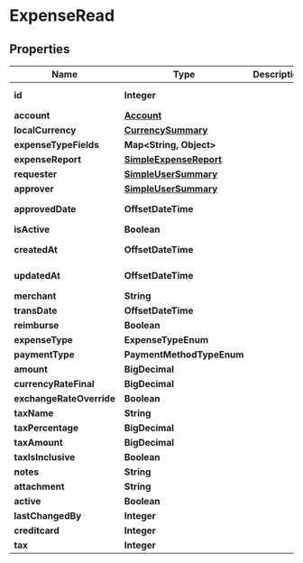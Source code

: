 

# ExpenseRead


## Properties

| Name | Type | Description | Notes |
|------------ | ------------- | ------------- | -------------|
|**id** | **Integer** |  |  [optional] [readonly] |
|**account** | [**Account**](Account.md) |  |  |
|**localCurrency** | [**CurrencySummary**](CurrencySummary.md) |  |  |
|**expenseTypeFields** | **Map&lt;String, Object&gt;** |  |  |
|**expenseReport** | [**SimpleExpenseReport**](SimpleExpenseReport.md) |  |  |
|**requester** | [**SimpleUserSummary**](SimpleUserSummary.md) |  |  [optional] |
|**approver** | [**SimpleUserSummary**](SimpleUserSummary.md) |  |  [optional] |
|**approvedDate** | **OffsetDateTime** |  |  [optional] [readonly] |
|**isActive** | **Boolean** |  |  [optional] |
|**createdAt** | **OffsetDateTime** |  |  [optional] [readonly] |
|**updatedAt** | **OffsetDateTime** |  |  [optional] [readonly] |
|**merchant** | **String** |  |  |
|**transDate** | **OffsetDateTime** |  |  |
|**reimburse** | **Boolean** |  |  [optional] |
|**expenseType** | **ExpenseTypeEnum** |  |  [optional] |
|**paymentType** | **PaymentMethodTypeEnum** |  |  [optional] |
|**amount** | **BigDecimal** |  |  [optional] |
|**currencyRateFinal** | **BigDecimal** |  |  |
|**exchangeRateOverride** | **Boolean** |  |  [optional] |
|**taxName** | **String** |  |  [optional] |
|**taxPercentage** | **BigDecimal** |  |  |
|**taxAmount** | **BigDecimal** |  |  [optional] |
|**taxIsInclusive** | **Boolean** |  |  [optional] |
|**notes** | **String** |  |  [optional] |
|**attachment** | **String** |  |  [optional] |
|**active** | **Boolean** |  |  [optional] |
|**lastChangedBy** | **Integer** |  |  [optional] |
|**creditcard** | **Integer** |  |  [optional] |
|**tax** | **Integer** |  |  [optional] |



